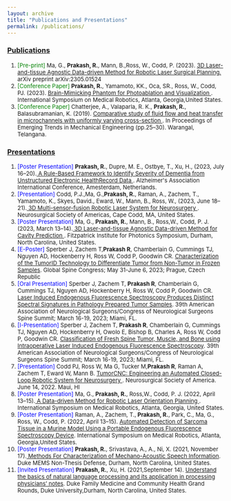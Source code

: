 ```yaml
---
layout: archive
title: "Publications and Presentations"
permalink: /publications/
---
```


<h3> <u>Publications</u></h3>


<ol><font size = "-1">
<li><font style="color:green">[Pre-print]</font> Ma, G., <b>Prakash, R.</b>, Mann, B.,Ross, W., Codd, P. (2023). <a href="https://arxiv.org/pdf/2305.01524.pdf"><u>3D Laser-and-tissue Agnostic Data-driven Method for Robotic Laser Surgical Planning</u>.</a> arXiv preprint arXiv:2305.01524</li>

<li><font style="color:green">[Conference Paper]</font> <b>Prakash, R.</b>, Yamamoto, KK., Oca, SR., Ross, W., Codd, PJ. (2023). <u>Brain-Mimicking Phantom for Photoablation and Visualization </u>. International Symposium on Medical Robotics, Atlanta, Georgia,United States.</li>

<li><font style="color:green">[Conference Paper]</font> Chatterjee, A., Valaparla, R. K., <b>Prakash, R.</b>, Balasubramanian, K. (2019). <u>Comparative study of fluid flow and heat transfer
in microchannels with uniformly varying cross-section </u>. In Proceedings of Emerging Trends in Mechanical Engineering (pp.25–30). Warangal, Telangana.</li>

</font></ol>

<h3> <u>Presentations</u></h3>

<ol><font size = "-1">
<li><font style="color:blue">[Poster Presentation]</font> <b>Prakash, R.</b>, Dupre, M. E., Ostbye, T., Xu, H., (2023, July 16–20).<u> A Rule-Based Framework to Identify Severity of Dementia from Unstructured Electronic HealthRecord Data </u>. Alzheimer's Association International Conference, Amesterdam, Netherlands.</li>

<li><font style="color:blue">[Presentation]</font> Codd, P.J.,Ma, G.,<b>Prakash, R.</b>, Raman, A., Zachem, T., Yamamoto, K., Skyes, David., Eward, W., Mann, B., Ross, W., (2023, June 18–21).<u> 3D Multi-sensor-fusion Robotic Laser System for Neurosurgery  </u>. Neurosurgical Society of Americas, Cape Codd, MA, United States.</li>

<li><font style="color:blue">[Poster Presentation]</font> Ma, G., <b>Prakash, R.</b>, Mann, B., Ross,W., Codd, P. J. (2023, March 13–14).<u> 3D Laser-and-tissue Agnostic Data-driven Method for Cavity Prediction </u>. Fitzpatrick Institute for Photonics Symposium, Durham, North Carolina, United States.</li>

<li> <font style="color:blue">[E-Poster]</font> Sperber J, Zachem T,<b>Prakash R</b>, Chamberlain G, Cummings TJ, Nguyen AD, Hockenberry H, Ross W, Codd P, Goodwin CR. <u>Characterization of the TumorID Technology to Differentiate Tumor from Non-Tumor in Frozen Samples</u>. Global Spine Congress; May 31-June 6, 2023; Prague, Czech Republic</li>

<li> <font style="color:blue">[Oral Presentation]</font> Sperber J, Zachem T, <b>Prakash R</b>, Chamberlain G, Cummings TJ, Nguyen AD, Hockenberry H, Ross W, Codd P, Goodwin CR. <u>Laser Induced Endogenous Fluorescence Spectroscopy Produces Distinct Spectral Signatures in Pathology Prepared Tumor Samples</u>. 39th American Association of Neurological Surgeons/Congress of Neurological Surgeons Spine Summit; March 16-19, 2023; Miami, FL.</li>

<li> <font style="color:blue">[I-Presentation]</font> Sperber J, Zachem T, <b>Prakash R</b>, Chamberlain G, Cummings TJ, Nguyen AD, Hockenberry H, Owolo E, Bishop B, Charles A, Ross W, Codd P, Goodwin CR. <u>Classification of Fresh Spine Tumor, Muscle, and Bone using Intraoperative Laser Induced Endogenous Fluorescence Spectroscopy</u>. 39th American Association of Neurological Surgeons/Congress of Neurological Surgeons Spine Summit; March 16-19, 2023; Miami, FL.</li>

<li> <font style="color:blue">[Presentation]</font> Codd PJ, Ross W, Ma G, Tucker M,<b>Prakash R</b>, Raman A, Zachem T, Eward W, Mann B. <u>TumorCNC: Engineering an Automated Closed-Loop Robotic System for Neurosurgery </u>. Neurosurgical Society of America. June 14, 2022. Maui, HI</li>

<li><font style="color:blue">[Poster Presentation]</font> Ma, G., <b>Prakash, R.</b>, Ross,W., Codd, P. J. (2022, April 13–15).<u> A Data-driven Method for Robotic Laser Orientation Planning </u>. International Symposium on Medical Robotics, Atlanta, Georgia, United States.</li>

<li><font style="color:blue">[Poster Presentation]</font> Raman, A., Zachem, T.,<b> Prakash, R.</b>, Park, C., Ma, G., Ross, W., Codd, P. (2022, April 13–15). <u>Automated Detection of Sarcoma
Tissue in a Murine Model Using a Portable Endogenous Fluorescence Spectroscopy Device</u>. International Symposium on Medical Robotics, Atlanta, Georgia,United States.</li>

<li><font style="color:blue">[Poster Presentation]</font> <b>Prakash, R.</b>, Srivastava, A., A., Ni, X. (2021, November 17).<u> Methods For Characterization of Mechano-Acoustic Speech
Information</u>. Duke MEMS Non-Thesis Defense, Durham, North Carolina, United States.</li>

<li><font style="color:blue">[Invited Presentation] </font><b>Prakash, R.</b>, Xu, H. (2021,September 14). <u>Understand the basics of natural language processing and its application in processing physicians’ notes</u>. Duke Family Medicine and Community Health Grand Rounds, Duke University,Durham, North Carolina, United States. </li>


<font></ol> 





<!-- <ol>
<li><font style="color:red">[Conference Paper]</font> <b>Prakash, R.</b>, Yamamoto, KK., Oca, SR., Ross, W., Codd, PJ. (2023). <u>Brain-Mimicking Phantom for Photoablation and Visualization </u>. International Symposium on Medical Robotics, Atlanta, Georgia,United States.</li>

<li> <font style="color:blue">[E-Poster]</font> Sperber J, Zachem T,<b>Prakash R</b>, Chamberlain G, Cummings TJ, Nguyen AD, Hockenberry H, Ross W, Codd P, Goodwin CR. <u>Characterization of the TumorID Technology to Differentiate Tumor from Non-Tumor in Frozen Samples</u>. Global Spine Congress; May 31-June 6, 2023; Prague, Germany</li>

<li> <font style="color:blue">[Oral Presentation]</font> Sperber J, Zachem T, <b>Prakash R</b>, Chamberlain G, Cummings TJ, Nguyen AD, Hockenberry H, Ross W, Codd P, Goodwin CR. <u>Laser Induced Endogenous Fluorescence Spectroscopy Produces Distinct Spectral Signatures in Pathology Prepared Tumor Samples</u>. 39th American Association of Neurological Surgeons/Congress of Neurological Surgeons Spine Summit; March 16-19, 2023; Miami, FL.</li>

<li> <font style="color:blue">[I-Presentation]</font> Sperber J, Zachem T, <b>Prakash R</b>, Chamberlain G, Cummings TJ, Nguyen AD, Hockenberry H, Owolo E, Bishop B, Charles A, Ross W, Codd P, Goodwin CR. <u>Classification of Fresh Spine Tumor, Muscle, and Bone using Intraoperative Laser Induced Endogenous Fluorescence Spectroscopy</u>. 39th American Association of Neurological Surgeons/Congress of Neurological Surgeons Spine Summit; March 16-19, 2023; Miami, FL.</li>

<li> <font style="color:blue">[Presentation]</font> Codd PJ, Ross W, Ma G, Tucker M,<b>Prakash R</b>, Raman A, Zachem T, Eward W, Mann B. <u>TumorCNC: Engineering an Automated Closed-Loop Robotic System for Neurosurgery </u>. Neurosurgical Society of America. June 14, 2022. Maui, HI</li>

<li><font style="color:blue">[Poster Presentation]</font> Ma, G., <b>Prakash, R.</b>, Ross,W., Codd, P. J. (2022, April 13–15).<u> A Data-driven Method for Robotic Laser Orientation Planning </u>. International Symposium on Medical Robotics, Atlanta, Georgia, United States.</li>

<li><font style="color:blue">[Poster Presentation]</font> Raman, A., Zachem, T.,<b> Prakash, R.</b>, Park, C., Ma, G., Ross, W., Codd, P. (2022, April 13–15). <u>Automated Detection of Sarcoma
Tissue in a Murine Model Using a Portable Endogenous Fluorescence Spectroscopy Device</u>. International Symposium on Medical Robotics, Atlanta, Georgia,United States.</li>

<li><font style="color:blue">[Poster Presentation]</font> <b>Prakash, R.</b>, Srivastava, A., A., Ni, X. (2021, November 17).<u> Methods For Characterization of Mechano-Acoustic Speech
Information</u>. Duke MEMS Non-Thesis Defense, Durham, North Carolina, United States.</li>

<li><font style="color:blue">[Invited Presentation]</font><b>Prakash, R.</b>, Xu, H. (2021,September 14). <u>Understand the basics of natural language processing and its application in processing physicians’ notes</u>. Duke Family Medicine and Community Health Grand Rounds, Duke University,Durham, North Carolina, United States. </li>

<li><font style="color:red">[Conference Paper]</font> Chatterjee, A., Valaparla, R. K., <b>Prakash, R.</b>, Balasubramanian, K. (2019). <u>Comparative study of fluid flow and heat transfer
in microchannels with uniformly varying cross-section </u>. In Proceedings of Emerging Trends in Mechanical Engineering (pp.25–30). Warangal, Telangana.</li>

</ol> -->